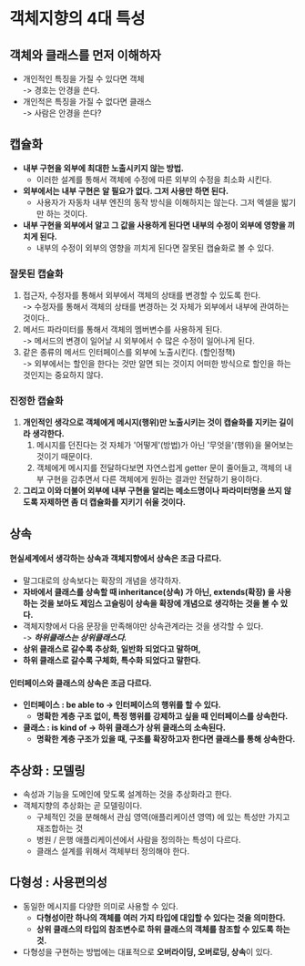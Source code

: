 # 객체지향의 4대 특성

## 객체와 클래스를 먼저 이해하자

* 개인적인 특징을 가질 수 있다면 객체\
  \-> 경호는 안경을 쓴다.
* 개인적은 특징을 가질 수 없다면 클래스\
  \-> 사람은 안경을 쓴다?

## 캡슐화

* **내부 구현을 외부에 최대한 노출시키지 않는 방법.**
  * 이러한 설계를 통해서 객체에 수정에 따른 외부의 수정을 최소화 시킨다.
* **외부에서는 내부 구현은 알 필요가 없다. 그저 사용만 하면 된다.**&#x20;
  * 사용자가 자동차 내부 엔진의 동작 방식을 이해하지는 않는다. 그저 엑셀을 밟기만 하는 것이다.&#x20;
* **내부 구현을 외부에서 알고 그 값을 사용하게 된다면 내부의 수정이 외부에 영향을 끼치게 된다.**&#x20;
  * 내부의 수정이 외부의 영향을 끼치게 된다면 잘못된 캡슐화로 볼 수 있다.

### 잘못된 캡슐화

1. 접근자, 수정자를 통해서 외부에서 객체의 상태를 변경할 수 있도록 한다.\
   \-> 수정자를 통해서 객체의 상태를 변경하는 것 자체가 외부에서 내부에 관여하는 것이다..&#x20;
2. 메서드 파라미터를 통해서 객체의 멤버변수를 사용하게 된다.\
   \-> 메서드의 변경이 일어날 시 외부에서 수 많은 수정이 일어나게 된다.
3. 같은 종류의 메서드 인터페이스를 외부에 노출시킨다. (할인정책)\
   \-> 외부에서는 할인을 한다는 것만 알면 되는 것이지 어떠한 방식으로 할인을 하는 것인지는 중요하지 않다.

### 진정한 캡슐화

1. **개인적인 생각으로 객체에게 메시지(행위)만 노출시키는 것이 캡슐화를 지키는 길이라 생각한다.** &#x20;
   1. 메시지를 던진다는 것 자체가 '어떻게'(방법)가 아닌 '무엇을'(행위)을 물어보는 것이기 때문이다.
   2. 객체에게 메시지를 전달하다보면 자연스럽게 getter 문이 줄어들고, 객체의 내부 구현을 감추면서 다른 객체에게 원하는 결과만 전달하기 용이하다.
2. **그리고 이와 더불어 외부에 내부 구현을 알리는 메소드명이나 파라미터명을 쓰지 않도록 자제하면 좀 더 캡슐화를 지키기 쉬울 것이다.**&#x20;

## 상속

#### 현실세계에서 생각하는 상속과 객체지향에서 상속은 조금 다르다.

* 말그대로의 상속보다는 확장의 개념을 생각하자.
* **자바에서 클래스를 상속할 때 inheritance(상속) 가 아닌, extends(확장) 을 사용하는 것을 보아도 제임스 고슬링이 상속을 확장에 개념으로 생각하는 것을 볼 수 있다.**
* 객체지향에서 다음 문장을 만족해야만 상속관계라는 것을 생각할 수 있다.\
  \-> _**하위클래스는 상위클래스다.**_
* **상위 클래스로 갈수록 추상화, 일반화 되었다고 말하며,**&#x20;
* **하위 클래스로 갈수록 구체화, 특수화 되었다고 말한다.**

#### **인터페이스와 클래스의 상속은 조금 다르다.**

* **인터페이스 : be able to -> 인터페이스의 행위를 할 수 있다.**
  * **명확한 계층 구조 없이, 특정 행위를 강제하고 싶을 때 인터페이스를 상속한다.**&#x20;
* **클래스 : is kind of -> 하위 클래스가 상위 클래스의 소속된다.**
  * **명확한 계층 구조가 있을 때, 구조를 확장하고자 한다면 클래스를 통해 상속한다.**&#x20;

## 추상화 : 모델링

* 속성과 기능을 도메인에 맞도록 설계하는 것을 추상화라고 한다.
* 객체지향의 추상화는 곧 모델링이다.
  * 구체적인 것을 분해해서 관심 영역(애플리케이션 영역) 에 있는 특성만 가지고 재조합하는 것
  * 병원 / 은행 애플리케이션에서 사람을 정의하는 특성이 다르다.
  * 클래스 설계를 위해서 객체부터 정의해야 한다.

## 다형성 : 사용편의성

* 동일한 메시지를 다양한 의미로 사용할 수 있다.
  * **다형성이란 하나의 객체를 여러 가지 타입에 대입할 수 있다는 것을 의미한다.**&#x20;
  * **상위 클래스의 타입의 참조변수로 하위 클래스의 객체를 참조할 수 있도록 하는 것.**
* 다형성을 구현하는 방법에는 대표적으로 **오버라이딩, 오버로딩, 상속**이 있다.
